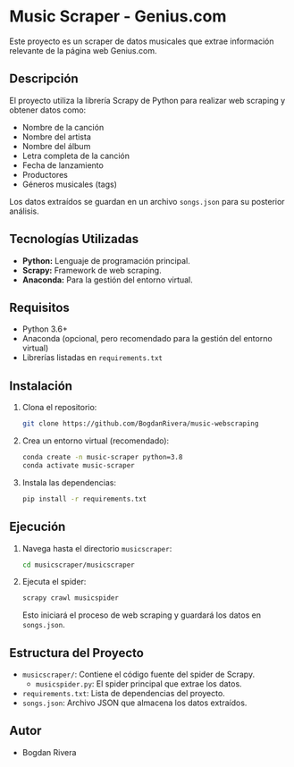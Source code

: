 # Music Scraper - Genius.com

Este proyecto es un scraper de datos musicales que extrae información relevante de la página web Genius.com.

## Descripción

El proyecto utiliza la librería Scrapy de Python para realizar web scraping y obtener datos como:

* Nombre de la canción
* Nombre del artista
* Nombre del álbum
* Letra completa de la canción
* Fecha de lanzamiento
* Productores
* Géneros musicales (tags)

Los datos extraídos se guardan en un archivo `songs.json` para su posterior análisis.

## Tecnologías Utilizadas

* **Python:** Lenguaje de programación principal.
* **Scrapy:** Framework de web scraping.
* **Anaconda:** Para la gestión del entorno virtual.

## Requisitos

* Python 3.6+
* Anaconda (opcional, pero recomendado para la gestión del entorno virtual)
* Librerías listadas en `requirements.txt`

## Instalación

1.  Clona el repositorio:

    ```bash
    git clone https://github.com/BogdanRivera/music-webscraping
    ```

2.  Crea un entorno virtual (recomendado):

    ```bash
    conda create -n music-scraper python=3.8
    conda activate music-scraper
    ```

3.  Instala las dependencias:

    ```bash
    pip install -r requirements.txt
    ```

## Ejecución

1.  Navega hasta el directorio `musicscraper`:

    ```bash
    cd musicscraper/musicscraper
    ```

2.  Ejecuta el spider:

    ```bash
    scrapy crawl musicspider
    ```

    Esto iniciará el proceso de web scraping y guardará los datos en `songs.json`.

## Estructura del Proyecto

* `musicscraper/`: Contiene el código fuente del spider de Scrapy.
    * `musicspider.py`: El spider principal que extrae los datos.
* `requirements.txt`: Lista de dependencias del proyecto.
* `songs.json`: Archivo JSON que almacena los datos extraídos.

## Autor

* Bogdan Rivera



